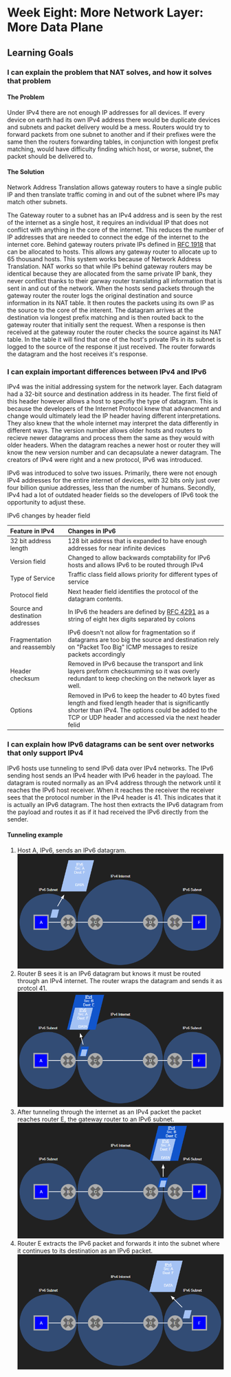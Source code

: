 # Week Eight: More Network Layer: More Data Plane

## Learning Goals

### I can explain the problem that NAT solves, and how it solves that problem

#### The Problem

Under IPv4 there are not enough IP addresses for all devices. If every device on earth had its own IPv4 address there would be duplicate devices and subnets and packet delivery would be a mess. Routers would try to forward packets from one subnet to another and if their prefixes were the same then the routers forwarding tables, in conjunction with longest prefix matching, would have difficulty finding which host, or worse, subnet, the packet should be delivered to.

#### The Solution

Network Address Translation allows gateway routers to have a single public IP and then translate traffic coming in and out of the subnet where IPs may match other subnets.

The Gateway router to a subnet has an IPv4 address and is seen by the rest of the internet as a single host, it requires an individual IP that does not conflict with anything in the core of the internet. This reduces the number of IP addresses that are needed to connect the edge of the internet to the internet core. Behind gateway routers private IPs defined in [RFC 1918](https://datatracker.ietf.org/doc/html/rfc1918#section-3) that can be allocated to hosts. This allows any gateway router to allocate up to 65 thousand hosts. This system works because of Network Address Translation. NAT works so that while IPs behind gateway routers may be identical because they are allocated from the same private IP bank, they never conflict thanks to their garway router translating all information that is sent in and out of the network. When the hosts send packets through the gateway router the router logs the original destination and source information in its NAT table. It then routes the packets using its own IP as the source to the core of the interent. The datagram arrives at the destination via longest prefix matching and is then routed back to the gateway router that initially sent the request. When a response is then received at the gateway router the router checks the source against its NAT table. In the table it will find that one of the host's private IPs in its subnet is logged to the source of the response it just received. The router forwards the datagram and the host receives it's response.

### I can explain important differences between IPv4 and IPv6

IPv4 was the initial addressing system for the network layer. Each datagram had a 32-bit source and destination address in its header. The first field of this header however allows a host to specifiy the type of datagram. This is because the developers of the Internet Protocol knew that advancment and change would ultimately lead the IP header having different interpretations. They also knew that the whole internet may interpret the data differently in different ways. The version number allows older hosts and routers to recieve newer datagrams and process them the same as they would with older headers. When the datagram reaches a newer host or router they will know the new version number and can decapsulate a newer datagram. The creators of IPv4 were right and a new protocol, IPv6 was introduced.

IPv6 was introduced to solve two issues. Primarily, there were not enough IPv4 addresses for the entire internet of devices, with 32 bits only just over four billion quniue addresses, less than the number of humans. Secondly, IPv4 had a lot of outdated header fields so the developers of IPv6 took the opportunity to adjust these.

IPv6 changes by header field

| Feature in IPv4                  | Changes in IPv6                                                                                                                                                      |
| :------------------------------- | :------------------------------------------------------------------------------------------------------------------------------------------------------------------- |
| 32 bit address length            | 128 bit address that is expanded to have enough addresses for near infinite devices                                                                                  |
| Version field                    | Changed to allow backwards comptability for IPv6 hosts and allows IPv6 to be routed through IPv4                                                                     |
| Type of Service                  | Traffic class field allows priority for different types of service                                                                                                   |
| Protocol field                   | Next header field identifies the protocol of the datagram contents.                                                                                                  |
| Source and destination addresses | In IPv6 the headers are defined by [RFC 4291](https://datatracker.ietf.org/doc/html/rfc4291#section-2) as a string of eight hex digits separated by colons           |
| Fragmentation and reassembly     | IPv6 doesn't not allow for fragmentation so if datagrams are too big the source and destination rely on "Packet Too Big" ICMP messages to resize packets accordingly |
| Header checksum                  | Removed in IPv6 because the transport and link layers preform checksumming so it was overly redundant to keep checking on the network layer as well.                 |
| Options                          | Removed in IPv6 to keep the header to 40 bytes fixed length and fixed length header that is significantly shorter than IPv4. The options could be added to the TCP or UDP header and accessed via the next header felid      |


### I can explain how IPv6 datagrams can be sent over networks that only support IPv4

IPv6 hosts use tunneling to send IPv6 data over IPv4 networks. The IPv6 sending host sends an IPv4 header with IPv6 header in the payload. The datagram is routed normally as an IPv4 address through the network until it reaches the IPv6 host receiver. When it reaches the receiver the receiver sees that the protocol number in the IPv4 header is 41. This indicates that it is actually an IPv6 datagram. The host then extracts the IPv6 datagram from the payload and routes it as if it had received the IPv6 directly from the sender.

#### Tunneling example

1. Host A, IPv6, sends an IPv6 datagram.  
![Tunneling step 1](img/tunnel1.PNG)
2. Router B sees it is an IPv6 datagram but knows it must be routed through an IPv4 internet. The router wraps the datagram and sends it as protcol 41.  
![Tunneling step 2](img/tunnel2.PNG)
3. After tunneling through the internet as an IPv4 packet the packet reaches router E, the gateway router to an IPv6 subnet.  
![Tunneling step 3](img/tunnel3.PNG)
4. Router E extracts the IPv6 packet and forwards it into the subnet where it continues to its destination as an IPv6 packet.  
![Tunneling step 4](img/tunnel4.PNG)